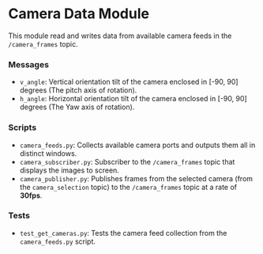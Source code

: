 # Camera Data Module

This module read and writes data from available camera feeds in the `/camera_frames` topic.

### Messages

- `v_angle`: Vertical orientation tilt of the camera enclosed in [-90, 90] degrees (The pitch axis of rotation).
- `h_angle`: Horizontal orientation tilt of the camera enclosed in [-90, 90] degrees (The Yaw axis of rotation).

### Scripts

- `camera_feeds.py`: Collects available camera ports and outputs them all in distinct windows.
- `camera_subscriber.py`: Subscriber to the `/camera_frames` topic that displays the images to screen.
- `camera_publisher.py`: Publishes frames from the selected camera (from the `camera_selection` topic) to the
    `/camera_frames` topic at a rate of __30fps__.

### Tests

- `test_get_cameras.py`: Tests the camera feed collection from the `camera_feeds.py` script.
